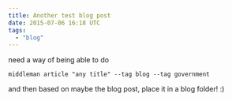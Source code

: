 ```yaml
---
title: Another test blog post
date: 2015-07-06 16:18 UTC
tags:
  - "blog"
---
```


need a way of being able to do

```
middleman article "any title" --tag blog --tag government
```

and then based on maybe the blog post, place it in a blog folder! :)
